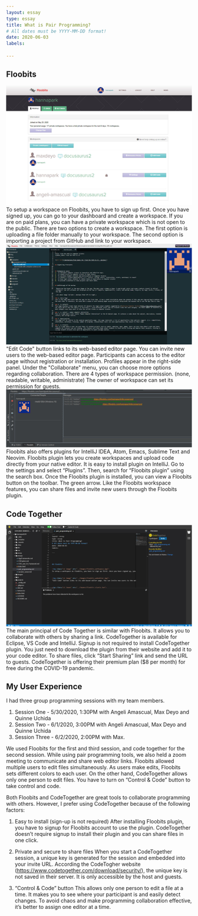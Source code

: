 ```yaml
---
layout: essay
type: essay
title: What is Pair Programming?
# All dates must be YYYY-MM-DD format!
date: 2020-06-03
labels:

---
```





## Floobits

<img class="ui image" src="../images/floobits_workspace.jpg">
To setup a workspace on Floobits, you have to sign up first. Once you have signed up, you can go to your dashboard and create a workspace. If you are on paid plans, you can have a private workspace which is not open to the public. There are two options to create a workspace. The first option is uploading a file folder manually to your workspace. The second option is importing a project from GitHub and link to your workspace.


<img class="ui image" src="../images/floobits_webeditor.jpg">
"Edit Code" button links to its web-based editor page. You can invite new users to the web-based editor page. Participants can access to the editor page without registration or installation. Profiles appear in the right-side panel. Under the "Collaborate" menu, you can choose more options regarding collaboration. There are 4 types of workspace permission. (none, readable, writable, administrate) The owner of workspace can set its permission for guests. 


<img class="ui image" src="../images/floobits_plugin.jpg">
Floobits also offers plugins for IntelliJ IDEA, Atom, Emacs, Sublime Text and Neovim. Floobits plugin lets you create workspaces and upload code directly from your native editor. It is easy to install plugin on IntelliJ. Go to the settings and select “Plugins”. Then, search for “Floobits plugin” using the search box. Once the Floobits plugin is installed, you can view a Floobits button on the toolbar. The green arrow. Like the Floobits workspace features, you can share files and invite new users through the Floobits plugin. 


## Code Together
<img class="ui image" src="../images/codetogether_webeditor.jpg">
The main principal of Code Together is similar with Floobits. It allows you to collaborate with others by sharing a link. CodeTogether is available for Eclipse, VS Code and IntelliJ. Signup is not required to install CodeTogether plugin. You just need to download the plugin from their website and add it to your code editor. To share files, click “Start Sharing” link and send the URL to guests. CodeTogether is offering their premium plan ($8 per month) for free during the COVID-19 pandemic. 

## My User Experience
I had three group programming sessions with my team members. 
1.	Session One -  5/30/2020, 1:30PM with Angeli Amascual, Max Deyo and Quinne Uchida
2.	Session Two -  6/1/2020, 3:00PM with Angeli Amascual, Max Deyo and Quinne Uchida
3.	Session Three -  6/2/2020, 2:00PM with Max. 

We used Floobits for the first and third session, and code together for the second session. While using pair programming tools, we also held a zoom meeting to communicate and share web editor links.
Floobits allowed multiple users to edit files simultaneously. As users make edits, Floobits sets different colors to each user. On the other hand, CodeTogether allows only one person to edit files. You have to turn on “Control & Code” button to take control and code. 

Both Floobits and CodeTogether are great tools to collaborate programming with others.  However, I prefer using CodeTogether because of the following factors:

1.	Easy to install (sign-up is not required)
After installing Floobits plugin, you have to signup for Floobits account to use the plugin. CodeTogether doesn’t require signup to install their plugin and you can share files in one click. 

2.	Private and secure to share files
When you start a CodeTogether session, a unique key is generated for the session and embedded into your invite URL. According the CodeTogher website (https://www.codetogether.com/download/security/), the unique key is not saved in their server. It is only accessible by the host and guests.

3.	“Control & Code” button
This allows only one person to edit a file at a time. It makes you to see where your participant is and easily detect changes. To avoid chaos and make programming collaboration effective, it’s better to assign one editor at a time.

